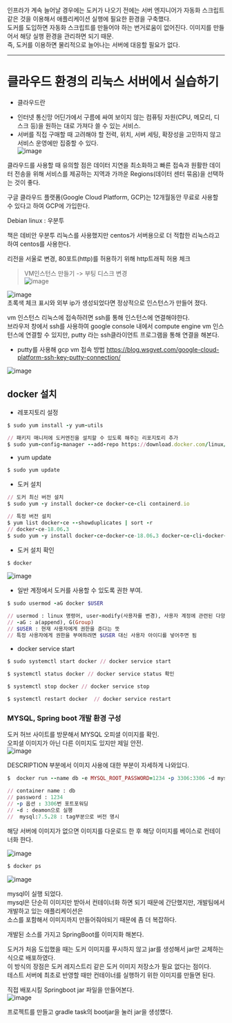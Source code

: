 인프라가 계속 늘어날 경우에는 도커가 나오기 전에는 서버 엔지니어가 자동화 스크립트 같은 것을 이용해서 애플리케이션 실행에 필요한 환경을 구축했다.  
도커를 도입하면 자동화 스크립트를 만들어야 하는 번거로움이 없어진다.  이미지를 만들어서 해당 실행 환경을 관리하면 되기 때문.  
즉, 도커를 이용하면 물리적으로 늘어나는 서버에 대응할 필요가 없다.  
<hr>  

# 클라우드 환경의 리눅스 서버에서 실습하기  
* 클라우드란
- 인터넷 통신망 어딘가에서 구름에 싸여 보이지 않는 컴퓨팅 자원(CPU, 메모리, 디스크 등)을 원하는 대로 가져다 쓸 수 있는 서비스.  
- 서버를 직접 구매할 때 고려해야 할 전력, 위치, 서버 세팅, 확장성을 고민하지 않고 서비스 운영에만 집중할 수 있다.  
![image](https://user-images.githubusercontent.com/67637716/171981025-a9c16011-57f2-459d-8914-9ce96aa89ff0.png)  

클라우드를 사용할 때 유의할 점은 데이터 지연을 최소화하고 빠른 접속과 원활한 데이터 전송을 위해 서비스를 제공하는 지역과 가까운 Regions(데이터 센터 묶음)을 선택하는 것이 좋다.  

구글 클라우드 플랫폼(Google Cloud Platform, GCP)는 12개월동안 무료로 사용할 수 있다고 하여 GCP에 가입한다.  

Debian linux : 우분투  

책은 데비안 우분투 리눅스를 사용했지만 centos가 서버용으로 더 적합한 리눅스라고 하여 centos를 사용한다.  

리전을 서울로 변경, 80포트(http)를 허용하기 위해 http트래픽 허용 체크  


> VM인스턴스 만들기 -> 부팅 디스크 변경  
![image](https://user-images.githubusercontent.com/67637716/171989364-546299ee-771a-4a67-b49f-c03fa3af7abe.png)


![image](https://user-images.githubusercontent.com/67637716/171989453-d048bbd2-e55c-4a2c-927c-c5f5d2412d6e.png)  
초록색 체크 표시와 외부 ip가 생성되었다면 정상적으로 인스턴스가 만들어 졌다.  

vm 인스턴스 리눅스에 접속하려면 ssh를 통해 인스턴스에 연결해야한다.  
브라우저 창에서 ssh를 사용하여 google console 내에서 compute engine vm 인스턴스에 연결할 수 있지만, putty 라는 ssh클라이언트 프로그램을 통해 연결을 해본다.  

* putty를 사용해 gcp vm 접속 방법
https://blog.wsgvet.com/google-cloud-platform-ssh-key-putty-connection/  

![image](https://user-images.githubusercontent.com/67637716/171990103-42321e4e-13ef-4f4f-9bfe-6b8718528641.png)  

## docker 설치

* 레포지토리 설정
``` ruby
$ sudo yum install -y yum-utils  

// 패키지 매니저에 도커엔진을 설치할 수 있도록 해주는 리포지토리 추가
$ sudo yum-config-manager --add-repo https://download.docker.com/linux/centos/docker-ce.repo
```  


* yum update
``` ruby
$ sudo yum update
```

* 도커 설치
``` ruby
// 도커 최신 버전 설치
$ sudo yum -y install docker-ce docker-ce-cli containerd.io  

// 특정 버전 설치
$ yum list docker-ce --showduplicates | sort -r
// docker-ce-18.06.3
$ sudo yum -y install docker-ce-docker-ce-18.06.3 docker-ce-cli-docker-ce-18.06.3 containerd.io

```  

* 도커 설치 확인
``` ruby
$ docker
```  
![image](https://user-images.githubusercontent.com/67637716/171991595-b9b3ccdd-e352-4b6d-9221-b6d2c57aaa76.png)  

* 일반 계정에서 도커를 사용할 수 있도록 권한 부여.  
``` ruby
$ sudo usermod -aG docker $USER

// usermod : linux 명령어, user-modify(사용자를 변경), 사용자 계정에 관련된 다양한 정보를 변경하는 명령어
// -aG : a(append), G(Group) 
// $USER : 현재 사용자에게 권한을 준다는 뜻
// 특정 사용자에게 권한을 부여하려면 $USER 대신 사용자 아이디를 넣어주면 됨
```  

* docker service start
``` ruby
$ sudo systemctl start docker // docker service start

$ systemctl status docker // docker service status 확인
 
$ systemctl stop docker // docker service stop

$ systemctl restart docker  // docker service restart
```  

### MYSQL, Spring boot 개발 환경 구성
도커 허브 사이트를 방문해서 MYSQL 오피셜 이미지를 확인.  
오피셜 이미지가 아닌 다른 이미지도 있지만 제일 안전.  
![image](https://user-images.githubusercontent.com/67637716/172041621-e6996c96-c9fc-4759-962d-9d181e240fab.png)  

DESCRIPTION 부분에서 이미지 사용에 대한 부분이 자세하게 나와있다.  
``` ruby
$  docker run --name db -e MYSQL_ROOT_PASSWORD=1234 -p 3306:3306 -d mysql:5.7.28

// container name : db
// password : 1234
// -p 옵션 : 3306번 포트포워딩
// -d : deamon으로 실행
//  mysql:7.5.28 : tag부분으로 버전 명시
```  
해당 서버에 이미지가 없으면 이미지를 다운로드 한 후 해당 이미지를 베이스로 컨테이너화 한다.  
 
![image](https://user-images.githubusercontent.com/67637716/172042129-30fdbcbb-e459-48d4-a256-33f95103a458.png)  

``` ruby
$ docker ps
```  

![image](https://user-images.githubusercontent.com/67637716/172042439-4dfa8799-e815-4e15-a9c8-81c4e00519e5.png)  

mysql이 실행 되었다.  
mysql은 단순히 이미지만 받아서 컨테이너화 하면 되기 때문에 간단했지만, 개발팀에서 개발하고 있는 애플리케이션은  
소스를 포함해서 이미지까지 만들어줘야되기 때문에 좀 더 복잡하다.  

개발된 소스를 가지고 SpringBoot를 이미지화 해본다.  

도커가 처음 도입했을 때는 도커 이미지를 푸시하지 않고 jar를 생성해서 jar만 교체하는 식으로 배포하였다.  
이 방식의 장점은 도커 레지스트리 같은 도커 이미지 저장소가 필요 없다는 점이다.  
테스트 서버에 최초로 반영할 때만 컨테이너를 실행하기 위한 이미지를 만들면 된다.  

직접 배포시킬 Springboot jar 파일을 만들어본다.  
![image](https://user-images.githubusercontent.com/67637716/172043877-ef4247b1-4ff3-40c4-b5d6-515af8037f1b.png)  

프로젝트를 만들고 gradle task의 bootjar을 눌러 jar을 생성헀다.  












 







 

